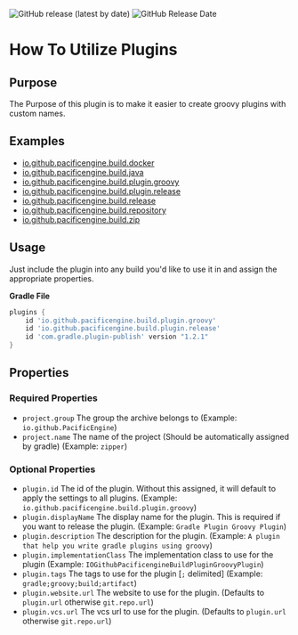 ![GitHub release (latest by date)](https://img.shields.io/github/v/release/PacificEngine/gradle-plugins?style=flat-square)
![GitHub Release Date](https://img.shields.io/github/release-date/PacificEngine/gradle-plugins?label=last%20release&style=flat-square)

# How To Utilize Plugins

## Purpose
The Purpose of this plugin is to make it easier to create groovy plugins with custom names.

## Examples

* [io.github.pacificengine.build.docker](https://github.com/PacificEngine/build/tree/main/docker)
* [io.github.pacificengine.build.java](https://github.com/PacificEngine/build/tree/main/java)
* [io.github.pacificengine.build.plugin.groovy](https://github.com/PacificEngine/build/tree/main/plugin/groovy)
* [io.github.pacificengine.build.plugin.release](https://github.com/PacificEngine/build/tree/main/plugin/release)
* [io.github.pacificengine.build.release](https://github.com/PacificEngine/build/tree/main/release)
* [io.github.pacificengine.build.repository](https://github.com/PacificEngine/build/tree/main/repository)
* [io.github.pacificengine.build.zip](https://github.com/PacificEngine/build/tree/main/zip)

## Usage

Just include the plugin into any build you'd like to use it in and assign the appropriate properties.

__Gradle File__
```groovy
plugins {
    id 'io.github.pacificengine.build.plugin.groovy'
    id 'io.github.pacificengine.build.plugin.release'
    id 'com.gradle.plugin-publish' version "1.2.1"
}
```

## Properties
### Required Properties
* `project.group` The group the archive belongs to (Example: `io.github.PacificEngine`)
* `project.name` The name of the project (Should be automatically assigned by gradle) (Example: `zipper`)

### Optional Properties
* `plugin.id` The id of the plugin. Without this assigned, it will default to apply the settings to all plugins. (Example: `io.github.pacificengine.build.plugin.groovy`)
* `plugin.displayName` The display name for the plugin. This is required if you want to release the plugin. (Example: `Gradle Plugin Groovy Plugin`)
* `plugin.description` The description for the plugin. (Example: `A plugin that help you write gradle plugins using groovy`)
* `plugin.implementationClass` The implementation class to use for the plugin (Example: `IOGithubPacificengineBuildPluginGroovyPlugin`)
* `plugin.tags` The tags to use for the plugin [`;` delimited] (Example: `gradle;groovy;build;artifact`)
* `plugin.website.url` The website to use for the plugin. (Defaults to `plugin.url` otherwise `git.repo.url`)
* `plugin.vcs.url` The vcs url to use for the plugin. (Defaults to `plugin.url` otherwise `git.repo.url`)